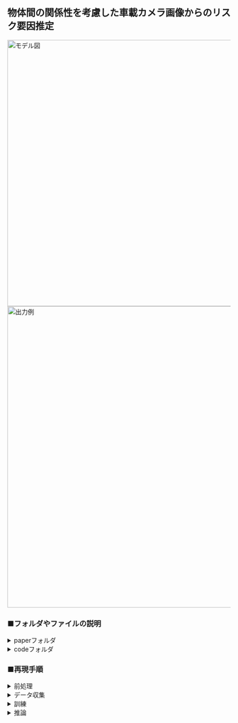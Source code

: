 ## 物体間の関係性を考慮した車載カメラ画像からのリスク要因推定

<img width="600" alt="モデル図" src="https://github.com/naoki01maeda/2024-maeda/assets/98692841/b0fcb92f-966a-401e-856d-091b31dd134a">
<img width="679" alt="出力例" src="https://github.com/naoki01maeda/2024-maeda/assets/98692841/a758c736-2ebe-4a16-8633-b56b48a91b62">


### ■フォルダやファイルの説明

<details>
<summary>paperフォルダ</summary>
<div>
  
論文執筆関連のファイルを収録

- __texファイル(main.tex)__
  - 論文の本文をtex言語で記述したテキストファイル
    
- __styファイル(mthesis.tex)__
  - texファイルから出力される文書のスタイルやレイアウトの設定を記述したファイル
  - main.texで呼び出される
    
- __bibファイル(refs.bib)__
  - 参考文献を一括管理するためのファイル
  - main.texで呼び出される

- __imageフォルダ__
  - 論文内に含まれる画像(pdf形式)を収録

- __pptxファイル(slide.pptx)__
  - 研究発表で使用したスライドファイル(アニメーションあり)

</div>
</details>


<details>
<summary>codeフォルダ</summary>
<div>
  
研究で使用したコード、データセットを収録

- __メイン処理を行うファイル(main.ipynb)__
  - ベースラインモデル、提案手法モデルを訓練、学習済み重みの保存を行う

- __収集した元データを編集するファイル(data_editing.ipynb)__
  - アノテーションで得られたデータおよび、yolov5で得られる検出データを使用して訓練する形に加工する
  - ラベル数削減や、アンダーサンプリングを行う

- __データ取集で使用するアノテーションソフトのファイル(data_collection_software.ipynb)__
  - tkinterで記述されたデータ取集で使用するアノテーションソフト

- __出力結果を表示するファイル(output_display.ipynb)__
  - 学習済みモデルを使用して評価値(f1, recall, precision)を出力する
  - 学習済みモデルを使用して、推論結果を画像として保存する

- __総合的な評価値を算出するファイル(test_eval_summarize.ipynb)__
  - output_display.ipynbにより算出された評価値をすべて記述し、データ分割パターンごとの評価値の平均や標準偏差を出力する

- __運転シーンのクリップを作成するファイル(clip_generate.ipynb)__
  - DRAMAデータセットから運転シーンのクリップ(gif)を取り出し、新たに保存する
  - 保存されたクリップはデータ収集で使用される(データ収集以外は使用されない)

- __gifからmp4に変換するファイル(gif_to_mp4.ipynb)__
  - clip_generate.ipynbにより保存された運転シーンのクリップgifファイルを、データ収集ソフトで使用するために、mp4に変換する

- __運転シーンの画像を作成するファイル(pkl_to_img.ipynb)__
  - 訓練で使用する運転シーンの画像を作成するためにDRAMAデータセットに収録されたpklファイルからimgファイルとして新たに保存する

- __アノテーションされたデータを表示するファイル(anno_img_display.ipynb)__
  - データ収集で記録されたデータを表示する(boxの位置やラベル)

- __カッパ係数を算出するファイル(kappa.ipynb)__
  - すべてのアノテータの組み合わせで一致度を算出する
    
<details>
<summary>datasetフォルダ</summary>
<div>

- __annotation_dataフォルダ__
  - すべてのアノテータのデータを収録

- __kappaフォルダ__
  - すべてのアノテータの一致度を算出するために使用した運転シーンやアノテーションデータを収録

- __yolov5の出力結果を記録したファイル(datect.json)__
  - 各運転シーンで検出された物体の位置、クラスラベル、信頼度を記録している

- __データ収集で使用したマニュアルのファイル(manual.pdf)__
  
</div>
</details>

<details>
<summary>requirementsフォルダ</summary>
<div>

- __condaコマンドでインストールしたライブラリを示したファイル(conda_requirements.txt)__


- __pipコマンドでインストールしたライブラリを示したファイル(pip_requirements.txt)__


</div>
</details>

</div>
</details>

### ■再現手順

<details>
<summary>前処理</summary>
<div>

データ収集、訓練、推論を行う前の前処理(必須)

1. __./requirements/conda_requirements.txtを使用して環境を構築__

2. __./requirements/pip_requirements.txtを使用して環境を構築__

3. __clip_generate.ipynbを実行して、DRAMAデータセットのcombinedフォルダに記録されたgifファイルで保存された運転シーンのデータをdrama_clipフォルダに保存する__

    実行するとdatasetフォルダ下に、以下のフォルダ
     - drama_clip(運転シーンのクリップの各フレームが保存されたフォルダ)

4. __gif_to_mp4.ipynbを実行して、drama_clipフォルダに保存されたgifファイルをmp4ファイルに変換する__

5. __pkl_to_img.ipynbを実行して、DRAMAデータセットの運転シーンのデータが格納されたpklファイルを、jpgファイルに変換してdrama_imageフォルダに保存する__

    実行するとdatasetフォルダ下に、以下のフォルダ
     - drama_image(運転シーンの画像が保存されたフォルダ)
    
6. __data_editing.ipynbを実行して、訓練、推論をするためのデータを作成する__

    実行するとdatasetフォルダ下に、以下のフォルダ、ファイルが作成される
   
    - split_id_data(フォルダ内には分割パターンごとの訓練、検証、テストデータの画像IDが保存されたjsonファイルが格納されている)
    - split_data1(分割パターン1の訓練、検証、テストデータ)
    - split_data2(分割パターン2の訓練、検証、テストデータ)
    - split_data3(分割パターン3の訓練、検証、テストデータ)
    - split_data4(分割パターン4の訓練、検証、テストデータ)
    - split_data5(分割パターン5の訓練、検証、テストデータ)
    - all_dataset_dis(データセットを画像として可視化したjpgファイルが格納される)
    - all_dataset.json(訓練、検証、テストで使用するすべてのデータが記録されたjsonファイル)
  
   作業ディレクトリに、以下のフォルダが作成される

    - graph_img(データセットの様々な分布の画像が格納される)


</div>
</details>

<details>
<summary>データ収集</summary>
<div>
  
運転シーンのクリップを使用してデータ収集を実施

1. __前処理を行う__

2. __data_collection_software.ipynbを実行して、データ収集画面を表示させる__

   実行前に保存するjsonファイルの名前を指定する(コード参照)

4. __./dataset/manual.pdfのデータ収集マニュアルに従いデータを収集する__
  

</div>
</details>

<details>
<summary>訓練</summary>
<div>

訓練の実施

1. __前処理を行う__

2. __main.pyを実行して訓練を開始する__

   実行すると学習が開始され、以下のファイルが作業ディレクトリに作成される
     - log(学習済みの重みおよび、学習ごとの評価値の推移が記録される)

</div>
</details>

<details>
<summary>推論</summary>
<div>

推論の実施

1. __前処理を行う__
  
2. __訓練を行う__

3. __output_display.ipynbを実行して、各手法の評価値を算出、推論結果を画像として保存する__

  訓練によりlogフォルダに保存された各手法のデータを可視化する
  
4. __test_eval_summarize.ipynbを実行して、データ分割パターンごとの評価値の平均や標準偏差を出力する__

  output_display.ipynbによって得られた結果を記載し、分割パターンごとの評価値の平均や標準偏差を出力する
  
</div>
</details>

